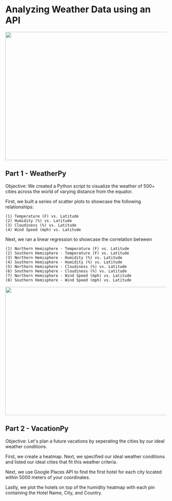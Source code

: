 # Analyzing Weather Data using an API

<img src="https://www.mapsofworld.com/style_2019/images/world-best-continents-map.jpg" width="1000" height="400">

## Part 1 - WeatherPy 

Objective: We created a Python script to visualize the weather of 500+ cities across the world of varying distance from the equator.

First, we built a series of scatter plots to showcase the following relationships:

    (1) Temperature (F) vs. Latitude
    (2) Humidity (%) vs. Latitude
    (3) Cloudiness (%) vs. Latitude
    (4) Wind Speed (mph) vs. Latitude

Next, we ran a linear regression to showcase the correlation between 

    (1) Northern Hemisphere - Temperature (F) vs. Latitude
    (2) Southern Hemisphere - Temperature (F) vs. Latitude
    (3) Northern Hemisphere - Humidity (%) vs. Latitude
    (4) Southern Hemisphere - Humidity (%) vs. Latitude
    (5) Northern Hemisphere - Cloudiness (%) vs. Latitude
    (6) Southern Hemisphere - Cloudiness (%) vs. Latitude
    (7) Northern Hemisphere - Wind Speed (mph) vs. Latitude
    (8) Southern Hemisphere - Wind Speed (mph) vs. Latitude

<img src= "https://rice.bootcampcontent.com/Rice-Coding-Bootcamp/RU-HOU-DATA-PT-12-2019-U-C/raw/master/Homework/06-Python-APIs/Instructions/Images/heatmap.png" width="1000" height="400">


## Part 2 - VacationPy 

Objective: Let's plan a future vacations by seperating the cities by our ideal weather conditions. 

First, we create a heatmap. Next, we specified our ideal weather conditions and listed our ideal cities that fit this weather criteria. 

Next, we use Google Places API to find the first hotel for each city located within 5000 meters of your coordinates.

Lastly, we plot the hotels on top of the humidity heatmap with each pin containing the Hotel Name, City, and Country.

